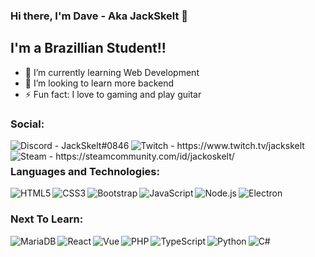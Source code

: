 ### Hi there, I'm Dave - Aka JackSkelt 👋 

## I'm a Brazillian Student!!

- 🌱 I’m currently learning Web Development
- 👯 I’m looking to learn more backend
- ⚡ Fun fact: I love to gaming and play guitar

### Social:

<a href="https://discord.gg/b7TAcF6yT7">
<img align="left" alt="Discord - JackSkelt#0846" src="https://img.shields.io/badge/Discord-7289DA?style=for-the-badge&logo=discord&logoColor=white" /> </a>
<a href="https://www.twitch.tv/jackskelt">
<img align="left" alt="Twitch - https://www.twitch.tv/jackskelt" src="https://img.shields.io/badge/Twitch-9146FF?style=for-the-badge&logo=twitch&logoColor=white" /> </a>
<a href="https://steamcommunity.com/id/jackoskelt/">
<img align="left" alt="Steam - https://steamcommunity.com/id/jackoskelt/" src="https://img.shields.io/badge/Steam-000000?style=for-the-badge&logo=steam&logoColor=white" /> </a>

<br />

### Languages and Technologies:

<img align="left" alt="HTML5" src="https://img.shields.io/badge/HTML5-E34F26?style=for-the-badge&logo=html5&logoColor=white" />
<img align="left" alt="CSS3" src="https://img.shields.io/badge/CSS3-1572B6?style=for-the-badge&logo=css3&logoColor=white" />
<img align="left" alt="Bootstrap" src="https://img.shields.io/badge/Bootstrap-563D7C?style=for-the-badge&logo=bootstrap&logoColor=white" />
<img align="left" alt="JavaScript" src="https://img.shields.io/badge/JavaScript-323330?style=for-the-badge&logo=javascript&logoColor=F7DF1E" />
<img align="left" alt="Node.js" src="https://img.shields.io/badge/Node.js-339933?style=for-the-badge&logo=nodedotjs&logoColor=white" />
<img align="left" alt="Electron" src="https://img.shields.io/badge/Electron-2B2E3A?style=for-the-badge&logo=electron&logoColor=9FEAF9" />

<br />

### Next To Learn:

<img align="left" alt="MariaDB" src="https://img.shields.io/badge/MariaDB-003545?style=for-the-badge&logo=mariadb&logoColor=white" />
<img align="left" alt="React" src="https://img.shields.io/badge/React-20232A?style=for-the-badge&logo=react&logoColor=61DAFB" />
<img align="left" alt="Vue" src="https://img.shields.io/badge/Vue.js-35495E?style=for-the-badge&logo=vuedotjs&logoColor=4FC08D" />
<img align="left" alt="PHP" src="https://img.shields.io/badge/PHP-777BB4?style=for-the-badge&logo=php&logoColor=white" />
<img align="left" alt="TypeScript" src="https://img.shields.io/badge/TypeScript-007ACC?style=for-the-badge&logo=typescript&logoColor=white" />
<img align="left" alt="Python" src="https://img.shields.io/badge/Python-FFD43B?style=for-the-badge&logo=python&logoColor=darkgreen" />
<img align="left" alt="C#" src="https://img.shields.io/badge/C%23-239120?style=for-the-badge&logo=c-sharp&logoColor=white" />

<br />
<br />
